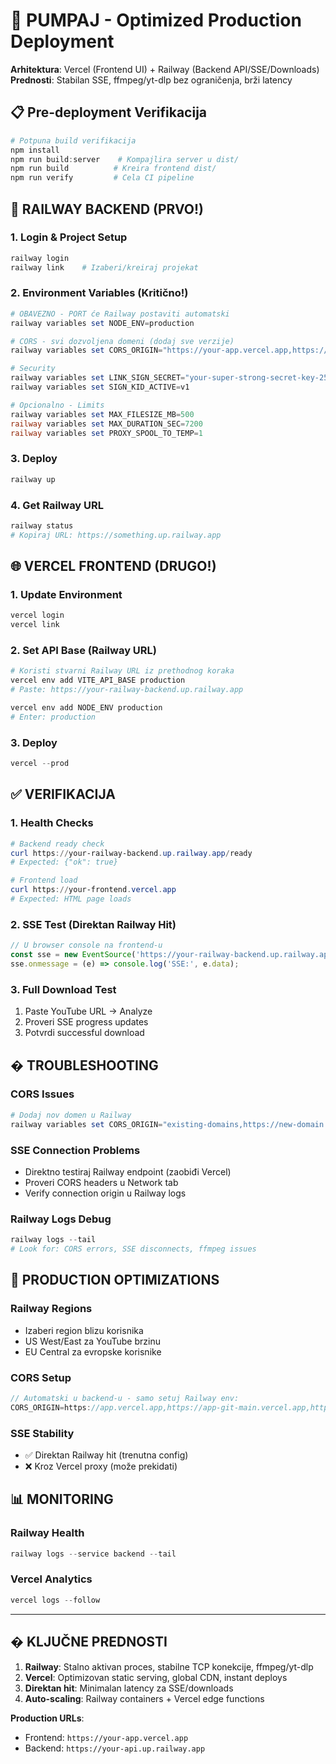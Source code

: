 # 🚀 PUMPAJ - Optimized Production Deployment

**Arhitektura**: Vercel (Frontend UI) + Railway (Backend API/SSE/Downloads)
**Prednosti**: Stabilan SSE, ffmpeg/yt-dlp bez ograničenja, brži latency

## 📋 Pre-deployment Verifikacija

```powershell
# Potpuna build verifikacija
npm install
npm run build:server    # Kompajlira server u dist/
npm run build          # Kreira frontend dist/
npm run verify         # Cela CI pipeline
```

## 🚂 RAILWAY BACKEND (PRVO!)

### 1. Login & Project Setup
```powershell
railway login
railway link    # Izaberi/kreiraj projekat
```

### 2. Environment Variables (Kritično!)
```powershell
# OBAVEZNO - PORT će Railway postaviti automatski
railway variables set NODE_ENV=production

# CORS - svi dozvoljena domeni (dodaj sve verzije)
railway variables set CORS_ORIGIN="https://your-app.vercel.app,https://your-app-git-main.vercel.app,https://www.your-domain.com"

# Security
railway variables set LINK_SIGN_SECRET="your-super-strong-secret-key-256bit"
railway variables set SIGN_KID_ACTIVE=v1

# Opcionalno - Limits
railway variables set MAX_FILESIZE_MB=500
railway variables set MAX_DURATION_SEC=7200
railway variables set PROXY_SPOOL_TO_TEMP=1
```

### 3. Deploy
```powershell
railway up
```

### 4. Get Railway URL
```powershell
railway status
# Kopiraj URL: https://something.up.railway.app
```

## 🌐 VERCEL FRONTEND (DRUGO!)

### 1. Update Environment
```powershell
vercel login
vercel link
```

### 2. Set API Base (Railway URL)
```powershell
# Koristi stvarni Railway URL iz prethodnog koraka
vercel env add VITE_API_BASE production
# Paste: https://your-railway-backend.up.railway.app

vercel env add NODE_ENV production
# Enter: production
```

### 3. Deploy
```powershell
vercel --prod
```

## ✅ VERIFIKACIJA

### 1. Health Checks
```powershell
# Backend ready check
curl https://your-railway-backend.up.railway.app/ready
# Expected: {"ok": true}

# Frontend load
curl https://your-frontend.vercel.app
# Expected: HTML page loads
```

### 2. SSE Test (Direktan Railway Hit)
```javascript
// U browser console na frontend-u
const sse = new EventSource('https://your-railway-backend.up.railway.app/api/progress/test');
sse.onmessage = (e) => console.log('SSE:', e.data);
```

### 3. Full Download Test
1. Paste YouTube URL → Analyze
2. Proveri SSE progress updates  
3. Potvrdi successful download

## � TROUBLESHOOTING

### CORS Issues
```powershell
# Dodaj nov domen u Railway
railway variables set CORS_ORIGIN="existing-domains,https://new-domain.com"
```

### SSE Connection Problems
- Direktno testiraj Railway endpoint (zaobiđi Vercel)
- Proveri CORS headers u Network tab
- Verify connection origin u Railway logs

### Railway Logs Debug
```powershell
railway logs --tail
# Look for: CORS errors, SSE disconnects, ffmpeg issues
```

## 🚀 PRODUCTION OPTIMIZATIONS

### Railway Regions
- Izaberi region blizu korisnika
- US West/East za YouTube brzinu
- EU Central za evropske korisnike

### CORS Setup
```javascript
// Automatski u backend-u - samo setuj Railway env:
CORS_ORIGIN=https://app.vercel.app,https://app-git-main.vercel.app,https://preview.vercel.app
```

### SSE Stability  
- ✅ Direktan Railway hit (trenutna config)
- ❌ Kroz Vercel proxy (može prekidati)

## 📊 MONITORING

### Railway Health
```powershell
railway logs --service backend --tail
```

### Vercel Analytics
```powershell
vercel logs --follow
```

---

## � KLJUČNE PREDNOSTI

1. **Railway**: Stalno aktivan proces, stabilne TCP konekcije, ffmpeg/yt-dlp
2. **Vercel**: Optimizovan static serving, global CDN, instant deploys  
3. **Direktan hit**: Minimalan latency za SSE/downloads
4. **Auto-scaling**: Railway containers + Vercel edge functions

**Production URLs**:
- Frontend: `https://your-app.vercel.app`
- Backend: `https://your-api.up.railway.app`
